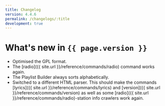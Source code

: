 ```yaml
---
title: Changelog
version: 4.4.6
permalink: /changelogs/:title
development: true
---
```


# What's new in `{{ page.version }}`
- Optimised the GPL format.
- The [radio]({{ site.url }}/reference/commands/radio) command works again.
- The Playlist Builder always sorts alphabetically.
- Switched to a different HTML parser. This should make the commands [lyrics]({{ site.url }}/reference/commands/lyrics) and [version]({{ site.url }}/reference/commands/version) as well as some [radio]({{ site.url }}/reference/commands/radio)-station info crawlers work again.
